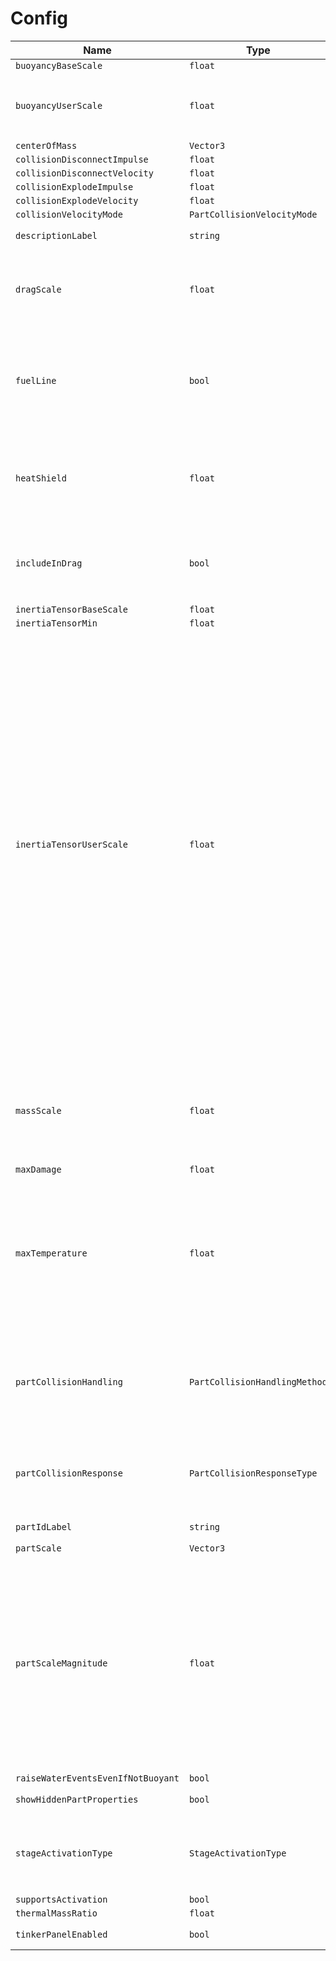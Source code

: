 # Config


|Name|Type|Description|
|--|--|--|
|`buoyancyBaseScale`|`float`||
|`buoyancyUserScale`|`float`|Changes how buoyant the part is in water.|
|`centerOfMass`|`Vector3`||
|`collisionDisconnectImpulse`|`float`||
|`collisionDisconnectVelocity`|`float`||
|`collisionExplodeImpulse`|`float`||
|`collisionExplodeVelocity`|`float`||
|`collisionVelocityMode`|`PartCollisionVelocityMode`||
|`descriptionLabel`|`string`|Designer only. |
|`dragScale`|`float`|Changes this part's contribution to the craft's overall drag force.|
|`fuelLine`|`bool`|Allow connected engines to search this part and its connected parts for fuel tanks.|
|`heatShield`|`float`|Heat shield that prevents heat damage until it depletes.|
|`includeInDrag`|`bool`|Determines whether or not to include this part in the drag model.|
|`inertiaTensorBaseScale`|`float`||
|`inertiaTensorMin`|`float`||
|`inertiaTensorUserScale`|`float`|Increase to strengthen movable joints which are wobbly. Increase slowly, and only as much as necessary until the joint is stable as it can dramatically slow down rotation, or cause other issues if raised too much. Note: It is irrelevant which part within a group is adjusted; values are summed between parts in a group and applied to the group as a whole.|
|`massScale`|`float`|Handy way to trick the laws of physics and increase or decrease the mass of this part.|
|`maxDamage`|`float`||
|`maxTemperature`|`float`|The maximum temperature, in Celsius, that this part can withstand before taking heat damage or depleting its heat shield.|
|`partCollisionHandling`|`PartCollisionHandlingMethod`|Determines how collisions are handled when two parts bump into each other.|
|`partCollisionResponse`|`PartCollisionResponseType`|Determines how this part reacts when it takes a solid hit.|
|`partIdLabel`|`string`|Designer only. |
|`partScale`|`Vector3`||
|`partScaleMagnitude`|`float`|Designer only. Changes the size of the part. This can cause odd behavior, so for parts that have a dedicated size setting or tool we recommend you use that instead of this.|
|`raiseWaterEventsEvenIfNotBuoyant`|`bool`||
|`showHiddenPartProperties`|`bool`|Designer only. |
|`stageActivationType`|`StageActivationType`|Changes the current stage activation type of the part.|
|`supportsActivation`|`bool`||
|`thermalMassRatio`|`float`||
|`tinkerPanelEnabled`|`bool`|Designer only. |


